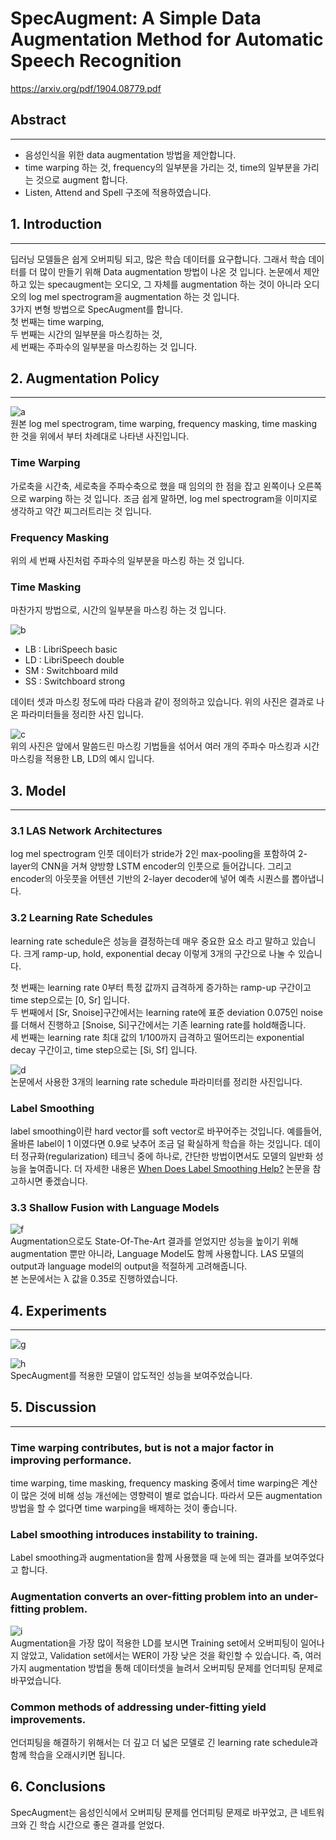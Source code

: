 # SpecAugment: A Simple Data Augmentation Method for Automatic Speech Recognition
https://arxiv.org/pdf/1904.08779.pdf

## Abstract
---
- 음성인식을 위한 data augmentation 방법을 제안합니다.
- time warping 하는 것, frequency의 일부분을 가리는 것, time의 일부분을 가리는 것으로 augment 합니다.
- Listen, Attend and Spell 구조에 적용하였습니다.

## 1. Introduction
---
딥러닝 모델들은 쉽게 오버피팅 되고, 많은 학습 데이터를 요구합니다.
그래서 학습 데이터를 더 많이 만들기 위해 Data augmentation 방법이 나온 것 입니다.
논문에서 제안하고 있는 specaugment는 오디오, 그 자체를 augmentation 하는 것이 아니라
오디오의 log mel spectrogram을 augmentation 하는 것 입니다.    
3가지 변형 방법으로 SpecAugment를 합니다.  
첫 번째는 time warping,    
두 번째는 시간의 일부분을 마스킹하는 것,    
세 번째는 주파수의 일부분을 마스킹하는 것 입니다.    


## 2. Augmentation Policy
---
![a](https://user-images.githubusercontent.com/54731898/105640015-fdd00e00-5ebe-11eb-865a-698b3e1bffa7.PNG)  
원본 log mel spectrogram, time warping, frequency masking, time masking 한 것을 위에서 부터
차례대로 나타낸 사진입니다.  
### Time Warping
가로축을 시간축, 세로축을 주파수축으로 했을 때 임의의 한 점을 잡고 왼쪽이나 오른쪽으로 warping 하는 것 입니다.
조금 쉽게 말하면, log mel spectrogram을 이미지로 생각하고 약간 찌그러트리는 것 입니다.

### Frequency Masking
위의 세 번째 사진처럼 주파수의 일부분을 마스킹 하는 것 입니다.

### Time Masking
마찬가지 방법으로, 시간의 일부분을 마스킹 하는 것 입니다.

![b](https://user-images.githubusercontent.com/54731898/105640017-00326800-5ebf-11eb-91f3-74bdde4e3c14.PNG)  
- LB : LibriSpeech basic
- LD : LibriSpeech double
- SM : Switchboard mild
- SS : Switchboard strong
 
데이터 셋과 마스킹 정도에 따라 다음과 같이 정의하고 있습니다. 
위의 사진은 결과로 나온 파라미터들을 정리한 사진 입니다.

![c](https://user-images.githubusercontent.com/54731898/105640019-00cafe80-5ebf-11eb-97de-a0558826cd23.PNG)  
위의 사진은 앞에서 말씀드린 마스킹 기법들을 섞어서 여러 개의 주파수 마스킹과 시간 마스킹을 적용한 LB, LD의 예시 입니다.  


## 3. Model
---
### 3.1 LAS Network Architectures
log mel spectrogram 인풋 데이터가 stride가 2인 max-pooling을 포함하여 2-layer의 CNN을 거쳐 양방향 LSTM encoder의 인풋으로 들어갑니다. 
그리고 encoder의 아웃풋을 어텐션 기반의 2-layer decoder에 넣어 예측 시퀀스를 뽑아냅니다. 

### 3.2 Learning Rate Schedules
learning rate schedule은 성능을 결정하는데 매우 중요한 요소 라고 말하고 있습니다. 
크게 ramp-up, hold, exponential decay 이렇게 3개의 구간으로 나눌 수 있습니다.  

첫 번째는 learning rate 0부터 특정 값까지 급격하게 증가하는 ramp-up 구간이고 time step으로는 [0, Sr] 입니다.  
두 번째에서 [Sr, Snoise]구간에서는 learning rate에 표준 deviation 0.075인 noise를 더해서 진행하고 [Snoise, Si]구간에서는 기존 learning rate를 hold해줍니다.  
세 번째는 learning rate 최대 값의 1/100까지 급격하고 떨어뜨리는 exponential decay 구간이고, time step으로는 [Si, Sf] 입니다.  

![d](https://user-images.githubusercontent.com/54731898/105640020-01fc2b80-5ebf-11eb-9b5f-2d003ec1b2bb.PNG)  
논문에서 사용한 3개의 learning rate schedule 파라미터를 정리한 사진입니다.

### Label Smoothing
label smoothing이란 hard vector를 soft vector로 바꾸어주는 것입니다. 예를들어, 올바른 label이 1 이였다면 0.9로 낮추어 조금 덜 확실하게 학습을 하는 것입니다.
데이터 정규화(regularization) 테크닉 중에 하나로, 간단한 방법이면서도 모델의 일반화 성능을 높여줍니다.
더 자세한 내용은 [When Does Label Smoothing Help?](https://arxiv.org/pdf/1906.02629.pdf) 논문을 참고하시면 좋겠습니다.


### 3.3 Shallow Fusion with Language Models
![f](https://user-images.githubusercontent.com/54731898/105640034-20fabd80-5ebf-11eb-85a5-0bf4428cb13b.PNG)  
Augmentation으로도 State-Of-The-Art 결과를 얻었지만 성능을 높이기 위해 augmentation 뿐만 아니라, Language Model도 함께 사용합니다.
LAS 모델의 output과 language model의 output을 적절하게 고려해줍니다.  
본 논문에서는 λ 값을 0.35로 진행하였습니다.  

## 4. Experiments
---
![g](https://user-images.githubusercontent.com/54731898/105640036-22c48100-5ebf-11eb-946d-4cf1220416a5.PNG)  

![h](https://user-images.githubusercontent.com/54731898/105640037-23f5ae00-5ebf-11eb-8833-1f1ed279b8cf.PNG)  
SpecAugment를 적용한 모델이 압도적인 성능을 보여주었습니다.


## 5. Discussion
---
### Time warping contributes, but is not a major factor in improving performance.
time warping, time masking, frequency masking 중에서 time warping은 계산이 많은 것에 비해 성능 개선에는 영향력이 별로 없습니다. 따라서 모든 augmentation 방법을 할 수 없다면 time warping을 배제하는 것이 좋습니다. 
### Label smoothing introduces instability to training.
Label smoothing과 augmentation을 함께 사용했을 때 눈에 띄는 결과를 보여주었다고 합니다.

### Augmentation converts an over-fitting problem into an under-fitting problem.
![i](https://user-images.githubusercontent.com/54731898/105640038-2526db00-5ebf-11eb-89df-80f4e4707531.PNG)  
Augmentation을 가장 많이 적용한 LD를 보시면 Training set에서 오버피팅이 일어나지 않았고, Validation set에서는 WER이 가장 낮은 것을 확인할 수 있습니다. 즉, 여러가지 augmentation 방법을 통해 데이터셋을 늘려서 오버피팅 문제를 언더피팅 문제로 바꾸었습니다.   

### Common methods of addressing under-fitting yield improvements.
언더피팅을 해결하기 위해서는 더 깊고 더 넓은 모델로 긴 learning rate schedule과 함께 학습을 오래시키면 됩니다.

## 6. Conclusions
SpecAugment는 음성인식에서 오버피팅 문제를 언더피팅 문제로 바꾸었고, 
큰 네트워크와 긴 학습 시간으로 좋은 결과를 얻었다.


